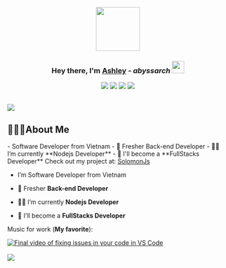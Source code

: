 <!-- <style>
  * {
    background-color: black;
  }
  .white {
    background-color: black;
    color: white;
  }
  #about {
    display: inline-block;
    line-height: 40px;
    margin-left: -5px;
  }
</style> -->
<p align="center">
  <img
    src="https://media.giphy.com/media/M9gbBd9nbDrOTu1Mqx/giphy.gif"
    width="100"
  />
</p>
<h3 class="white" align="center">
  Hey there, I'm
  <a href="#">Ashley</a> -
  <i>abyssarch</i>
  <img
    src="https://media.giphy.com/media/hvRJCLFzcasrR4ia7z/giphy.gif"
    width="28"
  />
</h3>

<p align="center">
  <a href="mailto:sownteenguyen@gmail.com"
    ><img
      src="https://img.shields.io/badge/-Gmail-D14836?style=for-the-badge&logo=Gmail&logoColor=white"
  /></a>
  <a href="https://www.linkedin.com/in/sownteenguyen"
    ><img
      src="https://img.shields.io/badge/Linkedin-%230077B5.svg?style=for-the-badge&logo=linkedin&logoColor=white"
  /></a>
  <a href="https://www.reddit.com/user/SownteeNguyen"
    ><img
      src="https://img.shields.io/badge/Reddit-%23FF4500.svg?style=for-the-badge&logo=Reddit&logoColor=white"
  /></a>
  <a href="https://discordapp.com/users/745732774027198554"
    ><img
      src="https://img.shields.io/badge/Discord-7289DA?style=for-the-badge&logo=discord&logoColor=white"
  /></a>
  <br />
  <br />
</p>

<img
  src="https://user-images.githubusercontent.com/73097560/115834477-dbab4500-a447-11eb-908a-139a6edaec5c.gif"
/>

<h2 class="white">
  👨🏻‍💻About Me
</h2>
    - Software Developer from Vietnam
    - 🌱 Fresher Back-end Developer
    - 👨‍💻 I’m currently **Nodejs Developer**
    - 🔭 I'll become a **FullStacks Developer**
      Check out my project at:
      <a href="https://github.com/SolomonJs0412?tab=repositories">SolomonJs</a>

- I’m Software Developer from Vietnam

- 🌱 Fresher **Back-end Developer**

- 👨‍💻 I’m currently **Nodejs Developer**

- 🔭 I'll become a **FullStacks Developer**

Music for work (**My favorite**):

[![Final video of fixing issues in your code in VS Code](https://i.ytimg.com/vi/5891KdSrQeo/hqdefault.jpg?sqp=-oaymwEcCPYBEIoBSFXyq4qpAw4IARUAAIhCGAFwAcABBg==&rs=AOn4CLB0Fa8Hs6UzuQcm1ypVpKmWi80M3w)](https://www.youtube.com/watch?v=5891KdSrQeo&t=1639s)
<br />
<br />
<img
  src="https://user-images.githubusercontent.com/73097560/115834477-dbab4500-a447-11eb-908a-139a6edaec5c.gif"
/>
